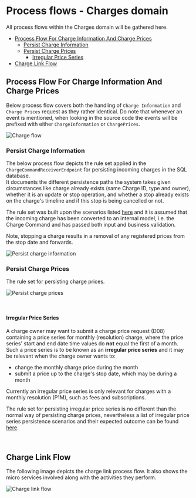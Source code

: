 # Process flows - Charges domain

All process flows within the Charges domain will be gathered here.

- [Process Flow For Charge Information And Charge Prices](#Process-Flow-For-Charge-Information-And-Charge-Prices)
    - [Persist Charge Information](#Persist-Charge-Information)
    - [Persist Charge Prices](#Persist-Charge-Prices)
        - [Irregular Price Series](#Irregular-Price-Series)
- [Charge Link Flow](#Charge-Link-Flow)

## Process Flow For Charge Information And Charge Prices

Below process flow covers both the handling of `Charge Information` and `Charge Prices` request as they rather identical. Do note that whenever an event is mentioned, when looking in the source code the events will be prefixed with either `ChargeInformation` or `ChargePrices`.

![Charge flow](images/ChargePriceListProcessFlow.png)

### Persist Charge Information

The below process flow depicts the rule set applied in the `ChargeCommandReceiverEndpoint` for persisting incoming charges in the SQL database.  
It documents the different persistence paths the system takes given circumstances like charge already exists (same Charge ID, type and owner), whether it is an update or stop operation, and whether a stop already exists on the charge's timeline and if this stop is being cancelled or not.

The rule set was built upon the scenarios listed [here](images/PersistingCharges_Update_And_Stop_MasterData_Examples.png) and it is assumed that the incoming charge has been converted to an internal model, i.e. the Charge Command and has passed both input and business validation.

Note, stopping a charge results in a removal of any registered prices from the stop date and forwards.

![Persist charge information](images/PersistingChargesRuleSet_ProcessFlow.png)
<br>

### Persist Charge Prices

The rule set for persisting charge prices.

![Persist charge prices](images/PersistingChargePricesRuleSet_ProcessFlow.png)

<br>

#### <b>Irregular Price Series</b>

A charge owner may want to submit a charge price request (D08) containing a price series for monthly (resolution) charge, where the price series' start and end date time values do <b>not</b> equal the first of a month. Such a price series is to be known as an <b>irregular price series</b> and it may be relevant when the charge owner wants to:

- change the monthly charge price during the month
- submit a price up to the charge's stop date, which may be during a month

Currently an irregular price series is only relevant for charges with a monthly resolution (P1M), such as fees and subscriptions.

The rule set for persisting irregular price series is no different than the normal way of persisting charge prices, nevertheless a list of irregular price series persistence scenarios and their expected outcome can be found [here](images/Persisting_Irregular_PriceSeries_Examples.png).

<br>

## Charge Link Flow

The following image depicts the charge link process flow.
It also shows the micro services involved along with the activities they perform.

![Charge link flow](images/CreateChargeLinkProcessFlow.png)
